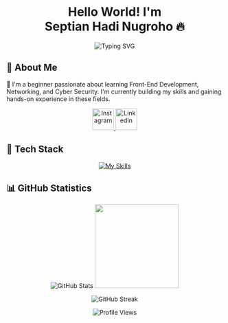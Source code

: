 <h1 align="center">
  Hello World! I'm <br><b>Septian Hadi Nugroho 🔥</b>
</h1>

<p align="center">
  <img src="https://readme-typing-svg.herokuapp.com?font=Fira+Code&pause=1000&color=00C7C7&center=true&width=500&lines=Learning+Front-End+Development;Exploring+Networking;Diving+into+Cyber+Security" alt="Typing SVG" />
</p>

## 📙 About Me
🚀 I'm a beginner passionate about learning Front-End Development, Networking, and Cyber Security. I'm currently building my skills and gaining hands-on experience in these fields.  

<p align="center">
  <a href="https://www.instagram.com/septianhnr" target="_blank">
    <img src="https://skillicons.dev/icons?i=instagram" alt="Instagram" width="50"/>
  </a>
  <a href="https://www.linkedin.com/in/septian-hadi-nugroho" target="_blank">
    <img src="https://skillicons.dev/icons?i=linkedin" alt="LinkedIn" width="50"/>
  </a>
</p>

## 🚀 Tech Stack
<p align="center">
  <a href="https://skillicons.dev">
    <img src="https://skillicons.dev/icons?i=html,css,js,php,bootstrap,jquery,laravel,react,vite,tailwindcss,nodejs,mysql,mongodb&perline=20" alt="My Skills"/>
  </a>
</p>

## 📊 GitHub Statistics
<p align="center">
  <img src="https://github-readme-stats.vercel.app/api?username=septianhadinugroho&show_icons=true&theme=algolia&hide_border=true" alt="GitHub Stats" />
  <img src="https://github-readme-stats.vercel.app/api/top-langs/?username=septianhadinugroho&langs_count=6&layout=compact&theme=algolia&hide_border=true&v=1" height="195px" />
</p>

<p align="center">
  <img src="https://github-readme-streak-stats.herokuapp.com/?user=septianhadinugroho&theme=algolia&hide_border=true" alt="GitHub Streak" />
</p>

<p align="center">
  <img src="https://komarev.com/ghpvc/?username=penuliscode&label=Profile%20Views&color=blue&style=flat" alt="Profile Views" />
</p>
